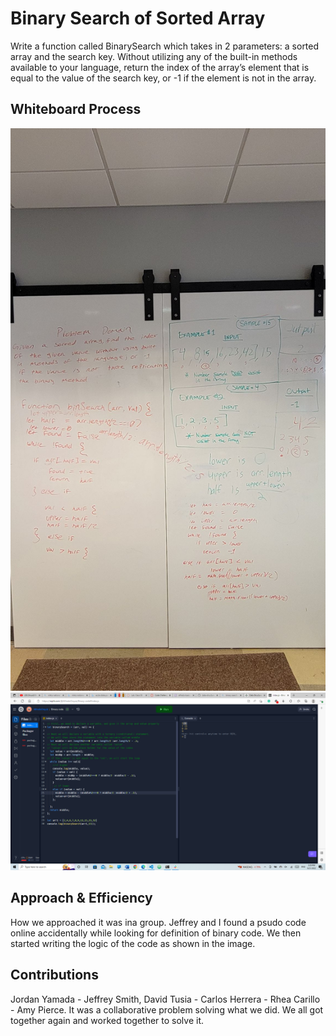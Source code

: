 # Binary Search of Sorted Array
Write a function called BinarySearch which takes in 2 parameters: a sorted array and the search key. Without utilizing any of the built-in methods available to your language, return the index of the array’s element that is equal to the value of the search key, or -1 if the element is not in the array.

## Whiteboard Process
![](../Images/Challenge-3-Pic.jpg)
![](../Images/Challenge-3.png)

## Approach & Efficiency
How we approached it was ina group. Jeffrey and I found a psudo code online accidentally while looking for definition of binary code. We then started writing the logic of the code as shown in the image.

## Contributions
Jordan Yamada - Jeffrey Smith, David Tusia - Carlos Herrera - Rhea Carillo - Amy Pierce. It was a collaborative problem solving what we did. We all got together again and worked together to solve it.
